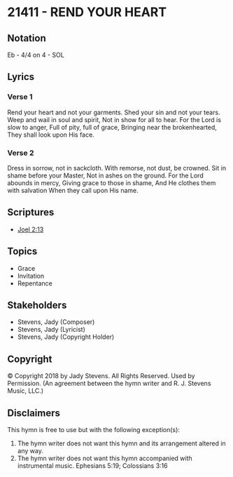 # 21411 - REND YOUR HEART

## Notation

Eb - 4/4 on 4 - SOL

## Lyrics

### Verse 1

Rend your heart and not your garments. Shed your sin and not your tears. Weep and wail in soul and spirit, Not in show for all to hear. For the Lord is slow to anger, Full of pity, full of grace, Bringing near the brokenhearted, They shall look upon His face.

### Verse 2

Dress in sorrow, not in sackcloth. With remorse, not dust, be crowned. Sit in shame before your Master, Not in ashes on the ground. For the Lord abounds in mercy, Giving grace to those in shame, And He clothes them with salvation When they call upon His name.


## Scriptures

- [Joel 2:13](https://www.biblegateway.com/passage/?search=Joel%202%3A13)

## Topics

- Grace
- Invitation
- Repentance

## Stakeholders

- Stevens, Jady (Composer)
- Stevens, Jady (Lyricist)
- Stevens, Jady (Copyright Holder)

## Copyright

© Copyright 2018 by Jady Stevens. All Rights Reserved. Used by Permission.
(An agreement between the hymn writer and R. J. Stevens Music, LLC.)

## Disclaimers

This hymn is free to use but with the following exception(s):
1. The hymn writer does not want this hymn and its arrangement altered in any way.
2. The hymn writer does not want this hymn accompanied with instrumental music.
Ephesians 5:19; Colossians 3:16

